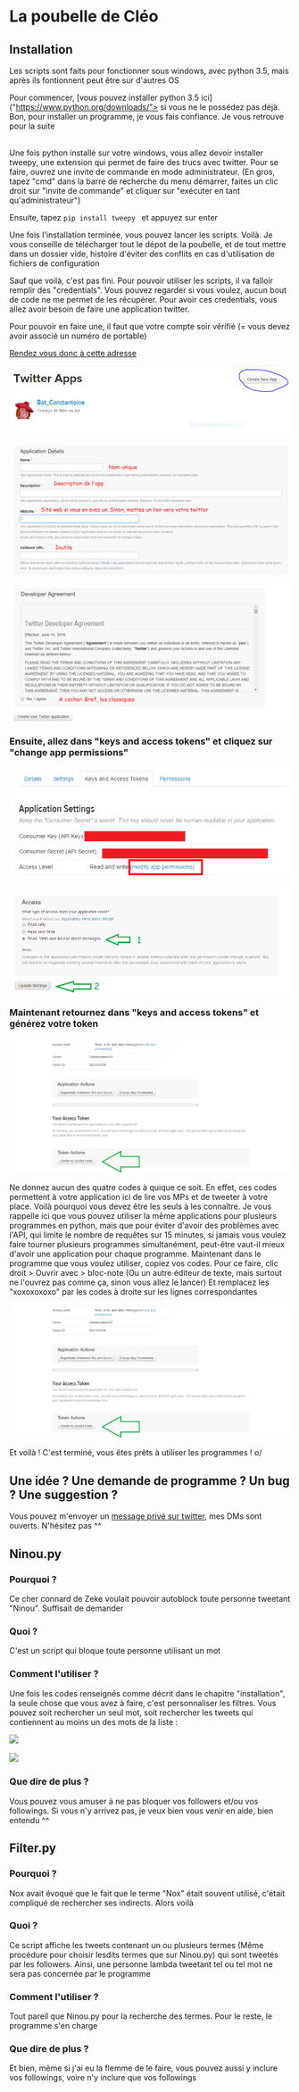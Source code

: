 # La poubelle de Cléo
## Installation

Les scripts sont faits pour fonctionner sous windows, avec python 3.5, mais après ils fontionnent peut être sur d'autres OS

Pour commencer, [vous pouvez installer python 3.5 ici]("https://www.python.org/downloads/"> si vous ne le possédez pas déjà. Bon, pour installer un programme, je vous fais confiance. Je vous retrouve pour la suite <br> <br>

Une fois python installé sur votre windows, vous allez devoir installer tweepy, une extension qui permet de faire des trucs avec twitter. Pour se faire, ouvrez une invite de commande en mode administrateur. (En gros, tapez "cmd" dans la barre de recherche du menu démarrer, faites un clic droit sur "invite de commande" et cliquer sur "exécuter en tant qu'administrateur")

Ensuite, tapez  `pip install tweepy ` et appuyez sur enter

Une fois l'installation terminée, vous pouvez lancer les scripts. Voilà. Je vous conseille de télécharger tout le dépot de la poubelle, et de tout mettre dans un dossier vide, histoire d'éviter des conflits en cas d'utilisation de fichiers de configuration

Sauf que voilà, c'est pas fini. Pour pouvoir utiliser les scripts, il va falloir remplir des "credentials". Vous pouvez regarder si vous voulez, aucun bout de code ne me permet de les récupérer. Pour avoir ces credentials, vous allez avoir besoin de faire une application twitter.

Pour pouvoir en faire une, il faut que votre compte soir vérifié (= vous devez avoir associé un numéro de portable)

[Rendez vous donc à cette adresse](https://apps.twitter.com/)

![](img/create_app.PNG)

![](img/app_2.PNG)

![](img/app_3.png)


### Ensuite, allez dans "keys and access tokens" et cliquez sur "change app permissions"


![](img/app_4.png)

![](img/app_5.png)

### Maintenant retournez dans "keys and access tokens" et générez votre token

![](img/app_6.png)


Ne donnez aucun des quatre codes à quique ce soit. En effet, ces codes permettent à votre application ici de lire vos MPs et de tweeter à votre place. Voilà pourquoi vous devez être les seuls à les connaître. Je vous rappelle ici que vous pouvez utiliser la même applications pour plusieurs programmes en python, mais que pour éviter d'avoir des problèmes avec l'API, qui limite le nombre de requêtes sur 15 minutes, si jamais vous voulez faire tourner plusieurs programmes simultanément, peut-être vaut-il mieux d'avoir une application pour chaque programme. Maintenant dans le programme que vous voulez utiliser, copiez vos codes. Pour ce faire, clic droit > Ouvrir avec > bloc-note (Ou un autre éditeur de texte, mais surtout ne l'ouvrez pas comme ça, sinon vous allez le lancer) Et remplacez les "xoxoxoxoxo" par les codes à droite sur les lignes correspondantes

![](img/app_6.png)

Et voilà ! C'est terminé, vous êtes prêts à utiliser les programmes ! o/

## Une idée ? Une demande de programme ? Un bug ? Une suggestion ?

Vous pouvez m'envoyer un [message privé sur twitter](https://twitter.com/Lazy_Bouquine), mes DMs sont ouverts. N'hésitez pas ^^

## Ninou.py

### Pourquoi ?
	
Ce cher connard de Zeke voulait pouvoir autoblock toute personne tweetant "Ninou". Suffisait de demander

### Quoi ?

C'est un script qui bloque toute personne utilisant un mot

### Comment l'utiliser ?

Une fois les codes renseignés comme décrit dans le chapitre "installation", la seule chose que vous avez à faire, c'est personnaliser les filtres. Vous pouvez soit rechercher un seul mot, soit rechercher les tweets qui contiennent au moins un des mots de la liste :

![]("img/ninou_1.png")

![]("img/ninou_2.png")

### Que dire de plus ?

Vous pouvez vous amuser à ne pas bloquer vos followers et/ou vos followings. Si vous n'y arrivez pas, je veux bien vous venir en aide, bien entendu ^^

## Filter.py

### Pourquoi ?

Nox avait évoqué que le fait que le terme "Nox" était souvent utilisé, c'était compliqué de rechercher ses indirects. Alors voilà
	
### Quoi ?

Ce script affiche les tweets contenant un ou plusieurs termes (Même procédure pour choisir lesdits termes que sur Ninou.py) qui sont tweetés par les followers. Ainsi, une personne lambda tweetant tel ou tel mot ne sera pas concernée par le programme

### Comment l'utiliser ?

Tout pareil que Ninou.py pour la recherche des termes. Pour le reste, le programme s'en charge

### Que dire de plus ?

Et bien, même si j'ai eu la flemme de le faire, vous pouvez aussi y inclure vos followings, voire n'y inclure que vos followings
